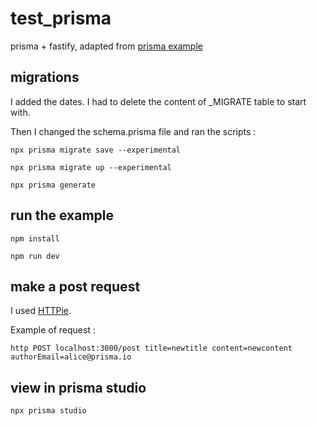 # test_prisma
prisma + fastify, adapted from [prisma example](https://github.com/prisma/prisma-examples/tree/latest/javascript/rest-fastify)

## migrations
I added the dates. I had to delete the content of _MIGRATE table to start with.

Then I changed the schema.prisma file and ran the scripts :

```
npx prisma migrate save --experimental
```

```
npx prisma migrate up --experimental
```

```
npx prisma generate
```

## run the example
```
npm install
```

```
npm run dev
```

## make a post request
I used [HTTPie](https://httpie.org/).

Example of request : 

`http POST localhost:3000/post title=newtitle content=newcontent authorEmail=alice@prisma.io`

## view in prisma studio
```
npx prisma studio
```
